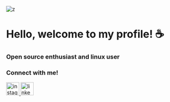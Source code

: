 
![z](https://github.com/1belini/1belini/assets/100674901/e29febe3-a2e6-4e00-a441-e33c5c669645)


<h1>Hello, welcome to my profile! ☕</h1>
<h3>Open source enthusiast and linux user</h3>




<h3>Connect with me!</h3>
<div align="left">
  <a href="https://www.instagram.com/1belini/" target="_blank">
    <img src="https://img.shields.io/static/v1?message=Instagram&logo=instagram&label=&color=E4405F&logoColor=white&labelColor=&style=for-the-badge" height="35" alt="instagram logo"  />
  </a>
  <img src="https://img.shields.io/static/v1?message=LinkedIn&logo=linkedin&label=&color=0077B5&logoColor=white&labelColor=&style=for-the-badge" height="35" alt="linkedin logo"  />
    <a href="https://mail.google.com/mail/u/?authuser=beliniemmanuel@gmail.com" target="_blank">
</div>

###
